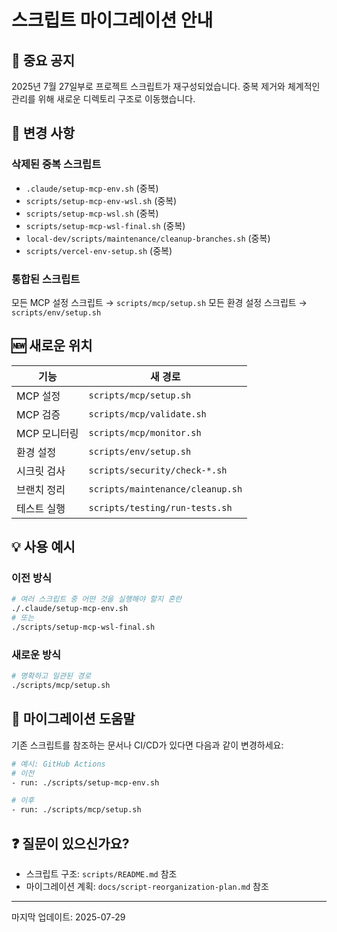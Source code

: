 # 스크립트 마이그레이션 안내

## 📢 중요 공지

2025년 7월 27일부로 프로젝트 스크립트가 재구성되었습니다.
중복 제거와 체계적인 관리를 위해 새로운 디렉토리 구조로 이동했습니다.

## 🔄 변경 사항

### 삭제된 중복 스크립트

- `.claude/setup-mcp-env.sh` (중복)
- `scripts/setup-mcp-env-wsl.sh` (중복)
- `scripts/setup-mcp-wsl.sh` (중복)
- `scripts/setup-mcp-wsl-final.sh` (중복)
- `local-dev/scripts/maintenance/cleanup-branches.sh` (중복)
- `scripts/vercel-env-setup.sh` (중복)

### 통합된 스크립트

모든 MCP 설정 스크립트 → `scripts/mcp/setup.sh`
모든 환경 설정 스크립트 → `scripts/env/setup.sh`

## 🆕 새로운 위치

| 기능         | 새 경로                          |
| ------------ | -------------------------------- |
| MCP 설정     | `scripts/mcp/setup.sh`           |
| MCP 검증     | `scripts/mcp/validate.sh`        |
| MCP 모니터링 | `scripts/mcp/monitor.sh`         |
| 환경 설정    | `scripts/env/setup.sh`           |
| 시크릿 검사  | `scripts/security/check-*.sh`    |
| 브랜치 정리  | `scripts/maintenance/cleanup.sh` |
| 테스트 실행  | `scripts/testing/run-tests.sh`   |

## 💡 사용 예시

### 이전 방식

```bash
# 여러 스크립트 중 어떤 것을 실행해야 할지 혼란
./.claude/setup-mcp-env.sh
# 또는
./scripts/setup-mcp-wsl-final.sh
```

### 새로운 방식

```bash
# 명확하고 일관된 경로
./scripts/mcp/setup.sh
```

## 🔧 마이그레이션 도움말

기존 스크립트를 참조하는 문서나 CI/CD가 있다면 다음과 같이 변경하세요:

```bash
# 예시: GitHub Actions
# 이전
- run: ./scripts/setup-mcp-env.sh

# 이후
- run: ./scripts/mcp/setup.sh
```

## ❓ 질문이 있으신가요?

- 스크립트 구조: `scripts/README.md` 참조
- 마이그레이션 계획: `docs/script-reorganization-plan.md` 참조

---

마지막 업데이트: 2025-07-29
